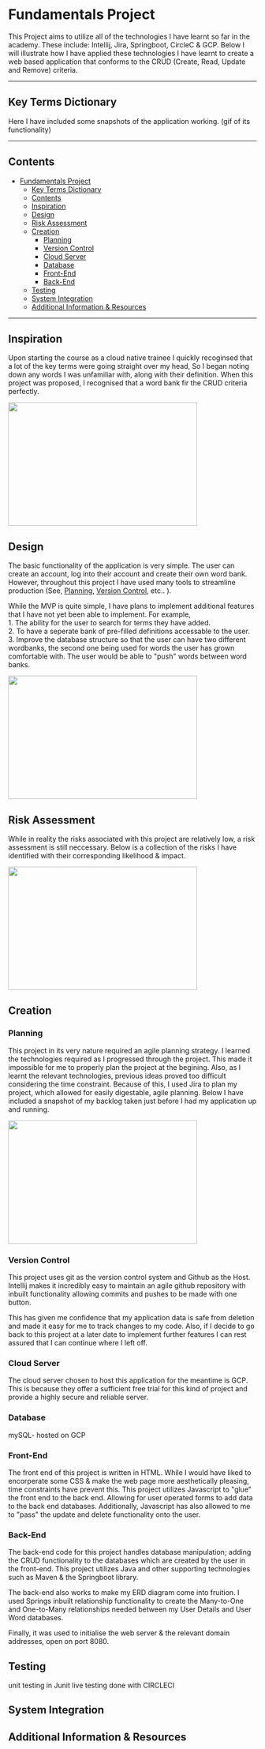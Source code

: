 # Fundamentals Project
This Project aims to utilize all of the technologies I have learnt so far in the academy. These include: Intellij, Jira, Springboot, CircleC & GCP. Below I will illustrate how I have applied these technologies I have learnt to create a web based application that conforms to the CRUD (Create, Read, Update and Remove) criteria. 


---
## Key Terms Dictionary

Here I have included some snapshots of the application working. 
(gif of its functionality)




---
## Contents
- [Fundamentals Project](#fundamentals-project)
  - [Key Terms Dictionary](#key-terms-dictionary)
  - [Contents](#contents)
  - [Inspiration](#inspiration)
  - [Design](#design)
  - [Risk Assessment](#risk-assessment)
  - [Creation](#creation)
    - [Planning](#planning)
    - [Version Control](#version-control)
    - [Cloud Server](#cloud-server)
    - [Database](#database)
    - [Front-End](#front-end)
    - [Back-End](#back-end)
  - [Testing](#testing)
  - [System Integration](#system-integration)
  - [Additional Information & Resources](#additional-information--resources)

  
 ----
 ## Inspiration
 Upon starting the course as a cloud native trainee I quickly recoginsed that a lot of the key terms were going straight over my head, So I began noting down any words I was unfamiliar with, along with their definition. When this project was proposed, I recognised that a word bank fir the CRUD criteria perfectly. 

<p align="left">
  <img width="383" height="250" src="https://i.imgur.com/rFfg6L6.png">
</p>

## Design

The basic functionality of the application is very simple. The user can create an account, log into their account and create their own word bank. However, throughout this project I have used many tools to streamline production (See, [Planning](#planning), [Version Control](#Version-Control), etc.. ). 

While the MVP is quite simple, I have plans to implement additional features that I have not yet been able to implement. For example, <br> 1. The ability for the user to search for terms they have added.<br> 2. To have a seperate bank of pre-filled definitions accessable to the user.<br> 3. Improve the database structure so that the user can have two different wordbanks, the second one being used for words the user has grown comfortable with. The user would be able to "push" words between word banks. 
<p align="left">
  <img width="383" height="250" src="https://i.imgur.com/LcHQjx4.png">
</p>

## Risk Assessment
While in reality the risks associated with this project are relatively low, a risk assessment is still neccessary. Below is a collection of the risks I have identified with their corresponding likelihood & impact.

<p align="left">
  <img width="383" height="250" src="https://i.imgur.com/KvHGeft.png">
</p>

## Creation

### Planning
This project in its very nature required an agile planning strategy. I learned the technologies required as I progressed through the project. This made it impossible for me to properly plan the project at the begining. Also, as I learnt the relevant technologies, previous ideas proved too difficult considering the time constraint. Because of this, I used Jira to plan my project, which allowed for easily digestable, agile planning. Below I have included a snapshot of my backlog taken just before I had my application up and running. 

<p align="left">
  <img width="383" height="250" src="https://i.imgur.com/7z9SHO2.png">
</p>

### Version Control
This project uses git as the version control system and Github as the Host. Intellij makes it incredibly easy to maintain an agile github repository with inbuilt functionality allowing commits and pushes to be made with one button. 

This has given me confidence that my application data is safe from deletion and made it easy for me to track changes to my code. Also, if I decide to go back to this project at a later date to implement further features I can rest assured that I can continue where I left off. 

### Cloud Server
The cloud server chosen to host this application for the meantime is GCP. This is because they offer a sufficient free trial for this kind of project and provide a highly secure and reliable server. 

### Database
mySQL- hosted on GCP

### Front-End
The front end of this project is written in HTML. While I would have liked to encorperate some CSS & make the web page more aesthetically pleasing, time constraints have prevent this.
This project utilizes Javascript to "glue" the front end to the back end. Allowing for user operated forms to add data to the back end databases. Additionally, Javascript has also allowed to me to "pass" the update and delete functionality onto the user.  

### Back-End
The back-end code for this project handles database manipulation; adding the CRUD functionality to the databases which are created by the user in the front-end. This project utilizes Java and other supporting technologies such as Maven & the Springboot library. 



The back-end also works to make my ERD diagram come into fruition. I used Springs inbuilt relationship functionality to create the Many-to-One and One-to-Many relationships needed between my User Details and User Word databases. 



Finally, it was used to initialise the web server & the relevant domain addresses, open on port 8080.

## Testing
unit testing in Junit 
live testing done with CIRCLECI


## System Integration


## Additional Information & Resources










